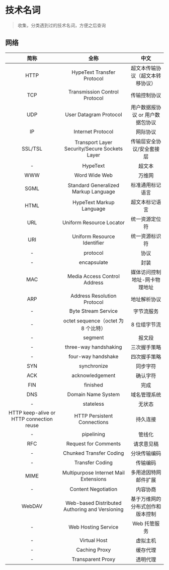 # 技术名词
> 收集，分类遇到过的技术名词，方便之后查询

## 网络

|                   简称                   |                      全称                      |               中文               |
| :--------------------------------------: | :--------------------------------------------: | :------------------------------: |
|                   HTTP                   |           HypeText Transfer Protocol           | 超文本传输协议（超文本转移协议） |
|                   TCP                    |         Transmission Control Protocol          |           传输控制协议           |
|                   UDP                    |             User Datagram Protocol             | 用户数据报协议 or 用户数据包协议 |
|                    IP                    |               Internet Protocol                |             网际协议             |
|                 SSL/TSL                  | Transport Layer Security/Secure Sockets Layer  |    传输层安全协议/安全套接层     |
|                    -                     |                    HypeText                    |              超文本              |
|                   WWW                    |                 Word Wide Web                  |              万维网              |
|                   SGML                   |      Standard Generalized Markup Language      |         标准通用标记语言         |
|                   HTML                   |            HypeText Markup Language            |          超文本标记语言          |
|                   URL                    |            Uniform Resource Locator            |          统一资源定位符          |
|                   URI                    |          Uniform Resource Identifier           |          统一资源标识符          |
|                    -                     |                    protocol                    |               协议               |
|                    -                     |                  encapsulate                   |               封装               |
|                   MAC                    |          Media Access Control Address          |  媒体访问控制地址-网卡物理地址   |
|                   ARP                    |          Address Resolution Protocol           |           地址解析协议           |
|                    -                     |              Byte Stream Service               |            字节流服务            |
|                    -                     |      octet sequence（octet 为 8 个比特）       |           8 位组字节流           |
|                    -                     |                    segment                     |              报文段              |
|                    -                     |             three-way handshaking              |           三次握手策略           |
|                    -                     |               four-way handshake               |           四次握手策略           |
|                   SYN                    |                  synchronize                   |             同步字符             |
|                   ACK                    |                acknowledgement                 |             确认字符             |
|                   FIN                    |                    finished                    |               完成               |
|                   DNS                    |               Domain Name System               |           域名管理系统           |
|                    -                     |                   stateless                    |              无状态              |
| HTTP keep-alive or HTTP connection reuse |          HTTP Persistent Connections           |             持久连接             |
|                    -                     |                   pipelining                   |              管线化              |
|                   RFC                    |              Request for Comments              |            请求意见稿            |
|                    -                     |            Chunked Transfer Coding             |           分块传输编码           |
|                    -                     |                Transfer Coding                 |             传输编码             |
|                   MIME                   |     Multipurpose Internet Mail Extensions      |       多用途因特网邮件扩展       |
|                    -                     |              Content Negotiation               |             内容协商             |
|                  WebDAV                  | Web-based Distributed Authoring and Versioning | 基于万维网的分布式创作和版本控制 |
|                    -                     |              Web Hosting Service               |           Web 托管服务           |
|                    -                     |                  Virtual Host                  |             虚拟主机             |
|                    -                     |                 Caching Proxy                  |             缓存代理             |
|                    -                     |               Transparent Proxy                |             透明代理             |
